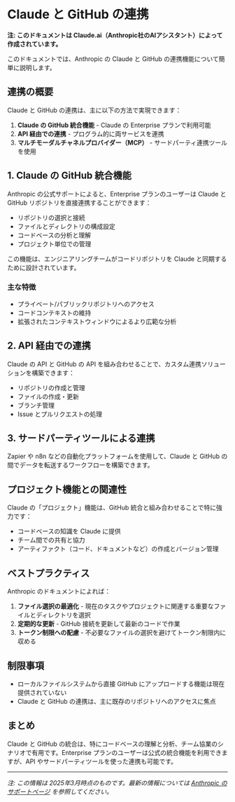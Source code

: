 # Claude と GitHub の連携

**注: このドキュメントは Claude.ai（Anthropic社のAIアシスタント）によって作成されています。**

このドキュメントでは、Anthropic の Claude と GitHub の連携機能について簡単に説明します。

## 連携の概要

Claude と GitHub の連携は、主に以下の方法で実現できます：

1. **Claude の GitHub 統合機能** - Claude の Enterprise プランで利用可能
2. **API 経由での連携** - プログラム的に両サービスを連携
3. **マルチモーダルチャネルプロバイダー（MCP）** - サードパーティ連携ツールを使用

## 1. Claude の GitHub 統合機能

Anthropic の公式サポートによると、Enterprise プランのユーザーは Claude と GitHub リポジトリを直接連携することができます：

- リポジトリの選択と接続
- ファイルとディレクトリの構成設定
- コードベースの分析と理解
- プロジェクト単位での管理

この機能は、エンジニアリングチームがコードリポジトリを Claude と同期するために設計されています。

### 主な特徴
- プライベート/パブリックリポジトリへのアクセス
- コードコンテキストの維持
- 拡張されたコンテキストウィンドウによるより広範な分析

## 2. API 経由での連携

Claude の API と GitHub の API を組み合わせることで、カスタム連携ソリューションを構築できます：

- リポジトリの作成と管理
- ファイルの作成・更新
- ブランチ管理
- Issue とプルリクエストの処理

## 3. サードパーティツールによる連携

Zapier や n8n などの自動化プラットフォームを使用して、Claude と GitHub の間でデータを転送するワークフローを構築できます。

## プロジェクト機能との関連性

Claude の「プロジェクト」機能は、GitHub 統合と組み合わせることで特に強力です：

- コードベースの知識を Claude に提供
- チーム間での共有と協力
- アーティファクト（コード、ドキュメントなど）の作成とバージョン管理

## ベストプラクティス

Anthropic のドキュメントによれば：

1. **ファイル選択の最適化** - 現在のタスクやプロジェクトに関連する重要なファイルとディレクトリを選択
2. **定期的な更新** - GitHub 接続を更新して最新のコードで作業
3. **トークン制限への配慮** - 不必要なファイルの選択を避けてトークン制限内に収める

## 制限事項

- ローカルファイルシステムから直接 GitHub にアップロードする機能は現在提供されていない
- Claude と GitHub の連携は、主に既存のリポジトリへのアクセスに焦点

## まとめ

Claude と GitHub の統合は、特にコードベースの理解と分析、チーム協業のシナリオで有用です。Enterprise プランのユーザーは公式の統合機能を利用できますが、API やサードパーティツールを使った連携も可能です。

---
*注: この情報は 2025年3月時点のものです。最新の情報については [Anthropic のサポートページ](https://support.anthropic.com/) を参照してください。*
